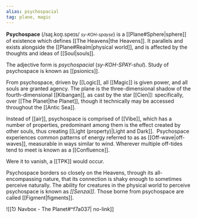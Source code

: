 ```yaml
---
alias: psychospacial
tag: plane, magic
---
```

**Psychospace** (/saɪ̯.koʊ̯.speɪs/ <small><i>sy-KOH-spayse</i></small>) is a [[Plane#Sphere|sphere]] of existence which defines [[The Heavens|the Heavens]]. It parallels and exists alongside the [[Plane#Realm|physical world]], and is affected by the thoughts and ideas of [[Soul|souls]]. 

The adjective form is _psychospacial_ (_sy-KOH-SPAY-shul_). Study of psychospace is known as [[psionics]].

From psychospace, driven by [[Logic]], all [[Magic]] is given power, and all souls are granted agency. The plane is the three-dimensional shadow of the fourth-dimensional [[Kibangan]], as cast by the star [[Cien]]: specifically, over [[The Planet|the Planet]], though it technically may be accessed throughout the [[Antic Sea]]. 

Instead of [[air]], psychospace is comprised of [[Vibe]], which has a number of properties, predominant among them is the effect created by other souls, thus creating [[Light (property)|Light and Dark]].  Psychospace experiences common patterns of energy referred to as as [[Off-wave|off-waves]], measurable in ways similar to wind. Wherever multiple off-tides tend to meet is known as a [[Confluence]].

Were it to vanish, a [[TPK]] would occur.

Psychospace borders so closely on the Heavens, through its all-encompassing nature, that its connection is shaky enough to sometimes perceive naturally. The ability for creatures in the physical world to perceive psychospace is known as _[[Senzai]]_. Those borne from psychospace are called [[Figment|figments]].

![[⎋ Navbox - The Planet#^f7a037| no-link]]